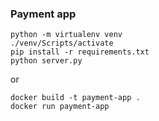 ### Payment app
```
python -m virtualenv venv
./venv/Scripts/activate
pip install -r requirements.txt
python server.py
```
or
```
docker build -t payment-app .
docker run payment-app
```